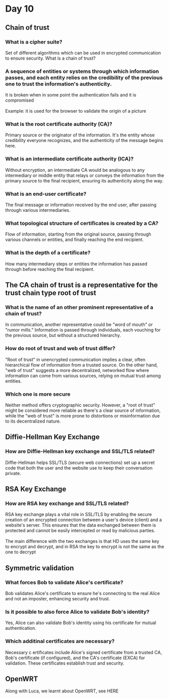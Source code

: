 # Day 10
## Chain of trust
### What is a cipher suite?
Set of different algorithms which can be used in encrypted communication to ensure security.
What is a chain of trust?
### A sequence of entities or systems through which information passes, and each entity relies on the credibility of the previous one to trust the information's authenticity.
It is broken when in some point the authentication fails and it is compromised
<br><br>
Example: it is used for the browser to validate the origin of a picture
### What is the root certificate authority (CA)?
Primary source or the originator of the information. It's the entity whose credibility everyone recognizes, and the authenticity of the message begins here.
### What is an intermediate certificate authority (ICA)?
Without encryption, an intermediate CA would be analogous to any intermediary or middle entity that relays or conveys the information from the primary source to the final recipient, ensuring its authenticity along the way.
### What is an end-user certificate?
The final message or information received by the end user, after passing through various intermediaries.
### What topological structure of certificates is created by a CA?
Flow of information, starting from the original source, passing through various channels or entities, and finally reaching the end recipient.
### What is the depth of a certificate?
How many intermediary steps or entities the information has passed through before reaching the final recipient.
## The CA chain of trust is a representative for the trust chain type root of trust
### What is the name of an other prominent representative of a chain of trust?
In communication, another representative could be "word of mouth" or "rumor mills." Information is passed through individuals, each vouching for the previous source, but without a structured hierarchy.

### How do root of trust and web of trust differ?
"Root of trust" in unencrypted communication implies a clear, often hierarchical flow of information from a trusted source. On the other hand, "web of trust" suggests a more decentralized, networked flow where information can come from various sources, relying on mutual trust among entities.
### Which one is more secure
Neither method offers cryptographic security. However, a "root of trust" might be considered more reliable as there's a clear source of information, while the "web of trust" is more prone to distortions or misinformation due to its decentralized nature.
## Diffie-Hellman Key Exchange
### How are Diffie-Hellman key exchange and SSL/TLS related?  
Diffie-Hellman helps SSL/TLS (secure web connections) set up a secret code that both the user and the website use to keep their conversation private.
## RSA Key Exchange
### How are RSA key exchange and SSL/TLS related?
RSA key exchange plays a vital role in SSL/TLS by enabling the secure creation of an encrypted connection between a user's device (client) and a website's server. This ensures that the data exchanged between them is protected and cannot be easily intercepted or read by malicious parties.
<br><br>
The main difference with the two exchanges is that HD uses the same key to encrypt and decrypt, and in RSA the key to encrypt is not the same as the one to decrypt
## Symmetric validation
### What forces Bob to validate Alice's certificate?
Bob validates Alice's certificate to ensure he's connecting to the real Alice and not an imposter, enhancing security and trust.
### Is it possible to also force Alice to validate Bob's identity? 
Yes, Alice can also validate Bob's identity using his certificate for mutual authentication.
### Which additinal certificates are necessary?
Necessary c ertificates include Alice's signed certificate from a trusted CA, Bob's certificate (if configured), and the CA's certificate (EXCA) for validation. These certificates establish trust and security.
## OpenWRT
Along with Luca, we learnt about OpenWRT, see HERE
